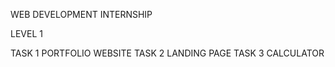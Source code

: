 WEB DEVELOPMENT INTERNSHIP

LEVEL 1

TASK 1 PORTFOLIO WEBSITE
TASK 2 LANDING PAGE
TASK 3 CALCULATOR
